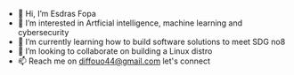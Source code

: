 - 👋 Hi, I’m Esdras Fopa
- 👀 I’m interested in Artficial intelligence, machine learning and cybersecurity
- 🌱 I’m currently learning how to build software solutions to meet SDG no8
- 💞️ I’m looking to collaborate on building a Linux distro
- 📫 Reach me on diffouo44@gmail.com let's connect

<!---
endOfilebit/endOfilebit is a ✨ special ✨ repository because its `README.md` (this file) appears on your GitHub profile.
You can click the Preview link to take a look at your changes.
--->
